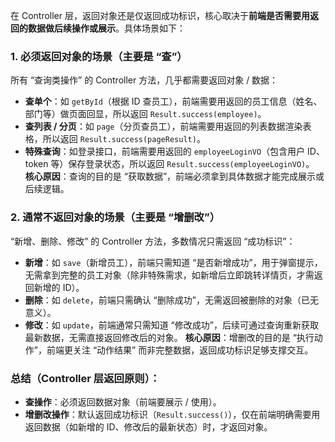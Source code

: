 在 Controller 层，返回对象还是仅返回成功标识，核心取决于**前端是否需要用返回的数据做后续操作或展示**。具体场景如下：
### 1. 必须返回对象的场景（主要是 “查”）
所有 “查询类操作” 的 Controller 方法，几乎都需要返回对象 / 数据：
- **查单个**：如 `getById`（根据 ID 查员工），前端需要用返回的员工信息（姓名、部门等）做页面回显，所以返回 `Result.success(employee)`。
- **查列表 / 分页**：如 `page`（分页查员工），前端需要用返回的列表数据渲染表格，所以返回 `Result.success(pageResult)`。
- **特殊查询**：如登录接口，前端需要用返回的 `employeeLoginVO`（包含用户 ID、token 等）保存登录状态，所以返回 `Result.success(employeeLoginVO)`。
**核心原因**：查询的目的是 “获取数据”，前端必须拿到具体数据才能完成展示或后续逻辑。
### 2. 通常不返回对象的场景（主要是 “增删改”）
“新增、删除、修改” 的 Controller 方法，多数情况只需返回 “成功标识”：
- **新增**：如 `save`（新增员工），前端只需知道 “是否新增成功”，用于弹窗提示，无需拿到完整的员工对象（除非特殊需求，如新增后立即跳转详情页，才需返回新增的 ID）。
- **删除**：如 `delete`，前端只需确认 “删除成功”，无需返回被删除的对象（已无意义）。
- **修改**：如 `update`，前端通常只需知道 “修改成功”，后续可通过查询重新获取最新数据，无需直接返回修改后的对象。
**核心原因**：增删改的目的是 “执行动作”，前端更关注 “动作结果” 而非完整数据，返回成功标识足够支撑交互。
### 总结（Controller 层返回原则）：
- **查操作**：必须返回数据对象（前端要展示 / 使用）。
- **增删改操作**：默认返回成功标识（`Result.success()`），仅在前端明确需要用返回数据（如新增的 ID、修改后的最新状态）时，才返回对象。